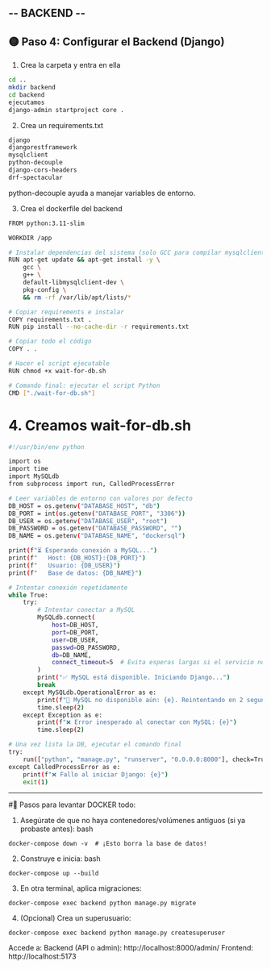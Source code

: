 ## -- BACKEND --

## 🟡 Paso 4: Configurar el Backend (Django)
1. Crea la carpeta y entra en ella
```bash
cd ..
mkdir backend
cd backend
ejecutamos
django-admin startproject core .

```
2. Crea un requirements.txt
  ```bash
django
djangorestframework
mysqlclient
python-decouple
django-cors-headers
drf-spectacular
```
python-decouple ayuda a manejar variables de entorno. 

3. Crea el dockerfile del backend
```bash
FROM python:3.11-slim

WORKDIR /app

# Instalar dependencias del sistema (solo GCC para compilar mysqlclient)
RUN apt-get update && apt-get install -y \
    gcc \
    g++ \
    default-libmysqlclient-dev \
    pkg-config \
    && rm -rf /var/lib/apt/lists/*

# Copiar requirements e instalar
COPY requirements.txt .
RUN pip install --no-cache-dir -r requirements.txt

# Copiar todo el código
COPY . .

# Hacer el script ejecutable
RUN chmod +x wait-for-db.sh

# Comando final: ejecutar el script Python
CMD ["./wait-for-db.sh"]
```

# 4. Creamos wait-for-db.sh 
```bash
#!/usr/bin/env python

import os
import time
import MySQLdb
from subprocess import run, CalledProcessError

# Leer variables de entorno con valores por defecto
DB_HOST = os.getenv("DATABASE_HOST", "db")
DB_PORT = int(os.getenv("DATABASE_PORT", "3306"))
DB_USER = os.getenv("DATABASE_USER", "root")
DB_PASSWORD = os.getenv("DATABASE_PASSWORD", "")
DB_NAME = os.getenv("DATABASE_NAME", "dockersql")

print(f"⏳ Esperando conexión a MySQL...")
print(f"   Host: {DB_HOST}:{DB_PORT}")
print(f"   Usuario: {DB_USER}")
print(f"   Base de datos: {DB_NAME}")

# Intentar conexión repetidamente
while True:
    try:
        # Intentar conectar a MySQL
        MySQLdb.connect(
            host=DB_HOST,
            port=DB_PORT,
            user=DB_USER,
            passwd=DB_PASSWORD,
            db=DB_NAME,
            connect_timeout=5  # Evita esperas largas si el servicio no responde
        )
        print("✅ MySQL está disponible. Iniciando Django...")
        break
    except MySQLdb.OperationalError as e:
        print(f"🔴 MySQL no disponible aún: {e}. Reintentando en 2 segundos...")
        time.sleep(2)
    except Exception as e:
        print(f"❌ Error inesperado al conectar con MySQL: {e}")
        time.sleep(2)

# Una vez lista la DB, ejecutar el comando final
try:
    run(["python", "manage.py", "runserver", "0.0.0.0:8000"], check=True)
except CalledProcessError as e:
    print(f"❌ Fallo al iniciar Django: {e}")
    exit(1)

```


___________________________________________


#🧪 Pasos para levantar DOCKER todo:
1. Asegúrate de que no haya contenedores/volúmenes antiguos (si ya probaste antes):
bash
```
docker-compose down -v  # ¡Esto borra la base de datos!
```
2. Construye e inicia:
bash
```
docker-compose up --build
```
3. En otra terminal, aplica migraciones:
```
docker-compose exec backend python manage.py migrate
```
4. (Opcional) Crea un superusuario:
```
docker-compose exec backend python manage.py createsuperuser
```
Accede a:
Backend (API o admin): http://localhost:8000/admin/
Frontend: http://localhost:5173
